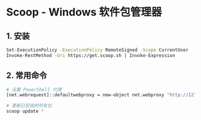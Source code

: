 # Scoop - Windows 软件包管理器

## 1. 安装

```bash
Set-ExecutionPolicy -ExecutionPolicy RemoteSigned -Scope CurrentUser
Invoke-RestMethod -Uri https://get.scoop.sh | Invoke-Expression
```

## 2. 常用命令

```bash
# 设置 PowerShell 代理
[net.webrequest]::defaultwebproxy = new-object net.webproxy "http://127.0.0.1:7890"

# 更新已安装的所有包
scoop update *
```
